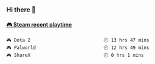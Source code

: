 ### Hi there 👋

<!-- steam-box start -->
#### <a href="https://gist.github.com/14533c16fc1440db3e01f655bd6a8970" target="_blank">🎮 Steam recent playtime</a>
```text
🎮 Dota 2                           🕘 13 hrs 47 mins
🎮 Palworld                         🕘 12 hrs 49 mins
🎮 ShareX                           🕘 0 hrs 1 mins
```
<!-- Powered by https://github.com/YouEclipse/steam-box . -->
<!-- steam-box end -->

<!--
**jadehare/jadehare** is a ✨ _special_ ✨ repository because its `README.md` (this file) appears on your GitHub profile.

Here are some ideas to get you started:

- 🔭 I’m currently working on ...
- 🌱 I’m currently learning ...
- 👯 I’m looking to collaborate on ...
- 🤔 I’m looking for help with ...
- 💬 Ask me about ...
- 📫 How to reach me: ...
- 😄 Pronouns: ...
- ⚡ Fun fact: ...
-->

